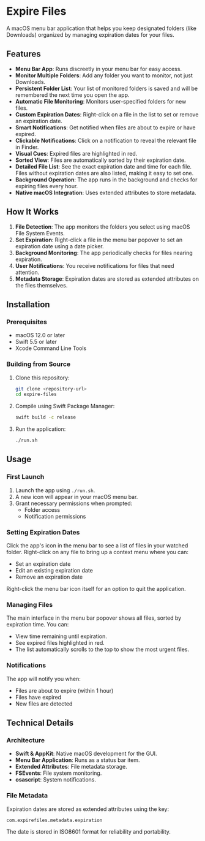 # Expire Files

A macOS menu bar application that helps you keep designated folders (like Downloads) organized by managing expiration dates for your files.

## Features

- **Menu Bar App**: Runs discreetly in your menu bar for easy access.
- **Monitor Multiple Folders**: Add any folder you want to monitor, not just Downloads.
- **Persistent Folder List**: Your list of monitored folders is saved and will be remembered the next time you open the app.
- **Automatic File Monitoring**: Monitors user-specified folders for new files.
- **Custom Expiration Dates**: Right-click on a file in the list to set or remove an expiration date.
- **Smart Notifications**: Get notified when files are about to expire or have expired.
- **Clickable Notifications**: Click on a notification to reveal the relevant file in Finder.
- **Visual Cues**: Expired files are highlighted in red.
- **Sorted View**: Files are automatically sorted by their expiration date.
- **Detailed File List**: See the exact expiration date and time for each file. Files without expiration dates are also listed, making it easy to set one.
- **Background Operation**: The app runs in the background and checks for expiring files every hour.
- **Native macOS Integration**: Uses extended attributes to store metadata.

## How It Works

1. **File Detection**: The app monitors the folders you select using macOS File System Events.
2. **Set Expiration**: Right-click a file in the menu bar popover to set an expiration date using a date picker.
3. **Background Monitoring**: The app periodically checks for files nearing expiration.
4. **User Notifications**: You receive notifications for files that need attention.
5. **Metadata Storage**: Expiration dates are stored as extended attributes on the files themselves.

## Installation

### Prerequisites

- macOS 12.0 or later
- Swift 5.5 or later
- Xcode Command Line Tools

### Building from Source

1. Clone this repository:
   ```bash
   git clone <repository-url>
   cd expire-files
   ```

2. Compile using Swift Package Manager:
   ```bash
   swift build -c release
   ```

3. Run the application:
   ```bash
   ./run.sh
   ```

## Usage

### First Launch

1. Launch the app using `./run.sh`.
2. A new icon will appear in your macOS menu bar.
3. Grant necessary permissions when prompted:
   - Folder access
   - Notification permissions

### Setting Expiration Dates

Click the app's icon in the menu bar to see a list of files in your watched folder. Right-click on any file to bring up a context menu where you can:
- Set an expiration date
- Edit an existing expiration date
- Remove an expiration date

Right-click the menu bar icon itself for an option to quit the application.

### Managing Files

The main interface in the menu bar popover shows all files, sorted by expiration time. You can:
- View time remaining until expiration.
- See expired files highlighted in red.
- The list automatically scrolls to the top to show the most urgent files.

### Notifications

The app will notify you when:
- Files are about to expire (within 1 hour)
- Files have expired
- New files are detected

## Technical Details

### Architecture

- **Swift & AppKit**: Native macOS development for the GUI.
- **Menu Bar Application**: Runs as a status bar item.
- **Extended Attributes**: File metadata storage.
- **FSEvents**: File system monitoring.
- **osascript**: System notifications.

### File Metadata

Expiration dates are stored as extended attributes using the key:
```
com.expirefiles.metadata.expiration
```

The date is stored in ISO8601 format for reliability and portability.
